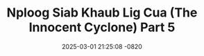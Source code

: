 ---
layout: movie-video-data
date: 2025-03-01 21:25:08 -0820
categories: movie

# Site Attributes
title: "Nploog Siab Khaub Lig Cua (The Innocent Cyclone) Part 5"
permalink: "/movie/Nploog_Siab_Khaub_Lig_Cua_(The_Innocent_Cyclone)_Part_5"

# Movie Attributes
synopsis: ""
producer: "Pao Hue Vang"
director: "Pao Hue Vang"
writer: "Pao Hue Vang"
video_link: ""
genre: "Drama Romance"
year: ""
release_type: "DVD"
storage: "Center for Hmong Studies"
thumbnail: "/assets/images/movie_thumbnails/Nploog Siab Khaub Lig Cua (The Innocent Cyclone) Part 5.jpeg"
publishing_company: "Modern Jungle Art Studio"

# Sequels + Parts
base_movie: ""
total_parts: 6
sequel: "Nploog Siab Khaub Lig Cua (The Innocent Cyclone) Part 6"

# Movie Cast
cast:
- name: "Leng Vang"
- name: "Tou Yang"
- name: "Bra Moua"
- name: "Kao Nai Xiong"
- name: "Kong Her"
- name: "Ntxhai Tsab"
- name: "Phim Maiv"
- name: "Txais Hawj"
- name: "Leng Xiong"
- name: "Dao Yant"
- name: "Cua Yang"
- name: "Paj Thao"
- name: "Mai Chia Yang"
- name: "Ka Yeng Vang"
---
